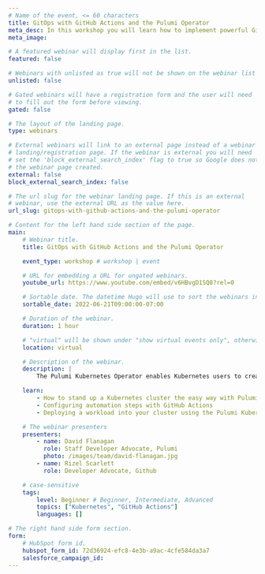 ```yaml
---
# Name of the event, <= 60 characters
title: GitOps with GitHub Actions and the Pulumi Operator
meta_desc: In this workshop you will learn how to implement powerful Github Action workflows using Pulumi and the Pulumi Kubernetes Operator.
meta_image:

# A featured webinar will display first in the list.
featured: false

# Webinars with unlisted as true will not be shown on the webinar list
unlisted: false

# Gated webinars will have a registration form and the user will need
# to fill out the form before viewing.
gated: false

# The layout of the landing page.
type: webinars

# External webinars will link to an external page instead of a webinar
# landing/registration page. If the webinar is external you will need
# set the 'block_external_search_index' flag to true so Google does not index
# the webinar page created.
external: false
block_external_search_index: false

# The url slug for the webinar landing page. If this is an external
# webinar, use the external URL as the value here.
url_slug: gitops-with-github-actions-and-the-pulumi-operator

# Content for the left hand side section of the page.
main:
    # Webinar title.
    title: GitOps with GitHub Actions and the Pulumi Operator

    event_type: workshop # workshop | event

    # URL for embedding a URL for ungated webinars.
    youtube_url: https://www.youtube.com/embed/v6HBvgD1SQ8?rel=0

    # Sortable date. The datetime Hugo will use to sort the webinars in date order.
    sortable_date: 2022-06-21T09:00:00-07:00

    # Duration of the webinar.
    duration: 1 hour

    # "virtual" will be shown under "show virtual events only", otherwise shown as City, State (seattle, wa)
    location: virtual

    # Description of the webinar.
    description: |
        The Pulumi Kubernetes Operator enables Kubernetes users to create a Pulumi Stack as a first-class Kubernetes API resource, and use the StackController to drive updates. Combining GitHub Actions with the Pulumi Kubernetes Operator helps you to implement powerful GitOps workflows and automation for both your infrastructure and workloads.

    learn:
        - How to stand up a Kubernetes cluster the easy way with Pulumi
        - Configuring automation steps with GitHub Actions
        - Deploying a workload into your cluster using the Pulumi Kubernetes Operator

    # The webinar presenters
    presenters:
        - name: David Flanagan
          role: Staff Developer Advocate, Pulumi
          photo: /images/team/david-flanagan.jpg
        - name: Rizel Scarlett
          role: Developer Advocate, Github

    # case-sensitive
    tags:
        level: Beginner # Beginner, Intermediate, Advanced
        topics: ["Kubernetes", "GitHub Actions"]
        languages: []

# The right hand side form section.
form:
    # HubSpot form id.
    hubspot_form_id: 72d36924-efc8-4e3b-a9ac-4cfe584da3a7
    salesforce_campaign_id:
---
```

